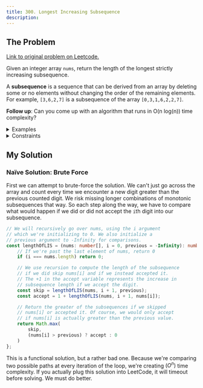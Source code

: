 ```yaml
---
title: 300. Longest Increasing Subsequence
description: 
---
```


## The Problem

[Link to original problem on Leetcode.](https://leetcode.com/problems/longest-increasing-subsequence/)

Given an integer array `nums`, return the length of the longest strictly increasing subsequence.

A **subsequence** is a sequence that can be derived from an array by deleting some or no elements without changing the order of the remaining elements. For example, `[3,6,2,7]` is a subsequence of the array `[0,3,1,6,2,2,7]`.

**Follow up**: Can you come up with an algorithm that runs in O(n log(n)) time complexity?

<details>
<summary>Examples</summary>

Example 1:

```
Input: nums = [10,9,2,5,3,7,101,18]
Output: 4
Explanation: The longest increasing subsequence is [2,3,7,101], therefore the length is 4.
```

Example 2:

```
Input: nums = [0,1,0,3,2,3]
Output: 4
```

Example 3:

```
Input: nums = [7,7,7,7,7,7,7]
Output: 1
```
</details>

<details>
<summary>Constraints</summary>


- 1 ≤ `nums.length` ≤ 2500
- -10<sup>4</sup> ≤ `nums[i]` ≤ 10<sup>4</sup>
</details>

## My Solution

### Naïve Solution: Brute Force

First we can attempt to brute-force the solution. We can't just go across the array and count every time we encounter a new digit greater than the previous counted digit. We risk missing longer combinations of monotonic subsequences that way. So each step along the way, we have to compare what would happen if we did or did not accept the `i`th digit into our subsequence.

```typescript
// We will recursively go over nums, using the i argument
// which we're initializing to 0. We also initialize a
// previous argument to -Infinity for comparisons.
const lengthOfLIS = (nums: number[], i = 0, previous = -Infinity): number => {
    // If we're past the last element of nums, return 0
    if (i === nums.length) return 0;

    // We use recursion to compute the length of the subsequence
    // if we did skip nums[i] and if we instead accepted it.
    // The +1 in the accept variable represents the increase in
    // subsequence length if we accept the digit.
    const skip = lengthOfLIS(nums, i + 1, previous);
    const accept = 1 + lengthOfLIS(nums, i + 1, nums[i]);

    // Return the greater of the subsequences if we skipped
    // nums[i] or accepted it. Of course, we would only accept
    // if nums[i] is actually greater than the previous value.
    return Math.max(
        skip,
        (nums[i] > previous) ? accept : 0
    )
};
```

This is a functional solution, but a rather bad one. Because we're comparing two possible paths at every iteration of the loop, we're creating $(O^{n})$ time complexity. If you actually plug this solution into LeetCode, it will timeout before solving. We must do better.